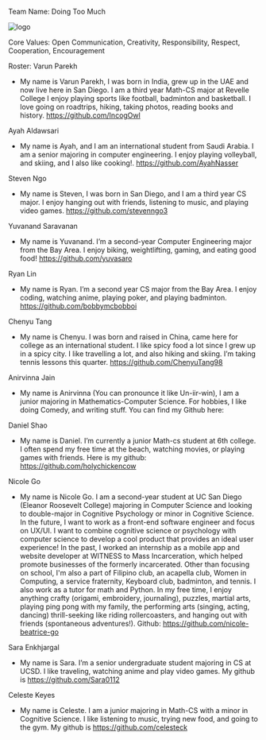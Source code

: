 Team Name: Doing Too Much


![logo](https://github.com/cse110-sp24-group28/cse110-sp24-group28/assets/122205899/d385ee40-fa6e-4c4e-9931-4bcdd8faab27)


Core Values: Open Communication, Creativity, Responsibility, Respect, Cooperation, Encouragement

Roster:
Varun Parekh        
-  My name is Varun Parekh, I was born in India, grew up in the UAE and now live here in San Diego. I am a third year Math-CS major at Revelle College
I enjoy playing sports like football, badminton and basketball. I love going on roadtrips, hiking, taking photos, reading books and history. https://github.com/IncogOwl


Ayah Aldawsari      
-  My name is Ayah, and I am an international student from Saudi Arabia. I am a senior majoring in computer engineering. I enjoy playing volleyball, and skiing, and I also like cooking!. https://github.com/AyahNasser

Steven Ngo       
-  My name is Steven, I was born in San Diego, and I am a third year CS major. I enjoy hanging out with friends, listening to music, and playing video games. https://github.com/stevenngo3  

Yuvanand Saravanan		
-  My name is Yuvanand. I’m a second-year Computer Engineering major from the Bay Area. I enjoy biking, weightlifting, gaming, and eating good food! https://github.com/yuvasaro 

Ryan Lin	
-  My name is Ryan. I’m a second year CS major from the Bay Area. I enjoy coding, watching anime, playing poker, and playing badminton. https://github.com/bobbymcbobboi

Chenyu Tang 		
-  My name is Chenyu. I was born and raised in China, came here for college as an international student. I like spicy food a lot since I grew up in a spicy city. I like travelling a lot, and also hiking and skiing. I’m taking tennis lessons this quarter. https://github.com/ChenyuTang98

Anirvinna Jain		
-  My name is Anirvinna (You can pronounce it like Un-iir-win), I am a junior majoring in Mathematics-Computer Science. For hobbies, I like doing Comedy, and writing stuff. 
You can find my Github here:

Daniel Shao		
-  My name is Daniel. I’m currently a junior Math-cs student at 6th college. I often spend my free time at the beach, watching movies, or playing games with friends. Here is my github: https://github.com/holychickencow

Nicole Go                    
-  My name is Nicole Go. I am a second-year student at UC San Diego (Eleanor Roosevelt College) majoring in Computer Science and looking to double-major in Cognitive Psychology or minor in Cognitive Science. In the future, I want to work as a front-end software engineer and focus on UX/UI. I want to combine cognitive science or psychology with computer science to develop a cool product that provides an ideal user experience! In the past, I worked an internship as a mobile app and website developer at WITNESS to Mass Incarceration, which helped promote businesses of the formerly incarcerated. Other than focusing on school, I'm also a part of Filipino club, an acapella club, Women in Computing, a service fraternity, Keyboard club, badminton, and tennis. I also work as a tutor for math and Python. In my free time, I enjoy anything crafty (origami, embroidery, journaling), puzzles, martial arts, playing ping pong with my family, the performing arts (singing, acting, dancing) thrill-seeking like riding rollercoasters, and hanging out with friends (spontaneous adventures!).
Github: https://github.com/nicole-beatrice-go 

Sara Enkhjargal           
-  My name is Sara. I’m a senior undergraduate student majoring in CS at UCSD. I like traveling, watching anime and play video games. My github is https://github.com/Sara0112 

Celeste Keyes 	
-  My name is Celeste. I am a junior majoring in Math-CS with a minor in Cognitive Science. I like listening to music, trying new food, and going to the gym. My github is https://github.com/celesteck

